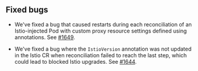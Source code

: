 ## Fixed bugs

- We've fixed a bug that caused restarts during each reconciliation of an 
Istio-injected Pod with custom proxy resource settings defined using annotations.
See [#1649](https://github.com/kyma-project/istio/pull/1649).

- We've fixed a bug where the `IstioVersion` annotation was not updated in the Istio CR when reconciliation failed to reach the last step, which could lead to blocked Istio upgrades. See [#1644](https://github.com/kyma-project/istio/issues/1644).